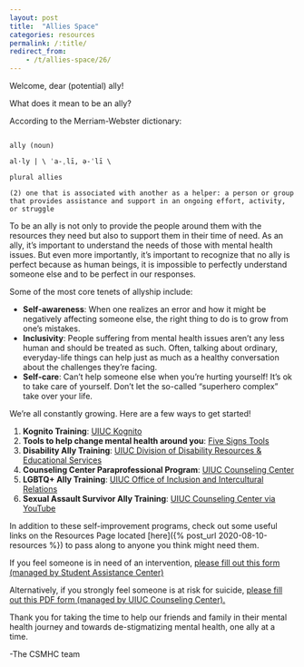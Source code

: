 ```yaml
---
layout: post
title:  "Allies Space"
categories: resources
permalink: /:title/
redirect_from:
    - /t/allies-space/26/
---
```


Welcome, dear (potential) ally!

What does it mean to be an ally?

According to the Merriam-Webster dictionary:

```

ally (noun)

al·​ly | \ ˈa-ˌlī, ə-ˈlī \

plural allies

(2) one that is associated with another as a helper: a person or group that provides assistance and support in an ongoing effort, activity, or struggle

```

To be an ally is not only to provide the people around them with the resources they need but also to support them in their time of need. As an ally, it’s important to understand the needs of those with mental health issues. But even more importantly, it’s important to recognize that no ally is perfect because as human beings, it is impossible to perfectly understand someone else and to be perfect in our responses.

Some of the most core tenets of allyship include:

* **Self-awareness**: When one realizes an error and how it might be negatively affecting someone else, the right thing to do is to grow from one’s mistakes.
* **Inclusivity**: People suffering from mental health issues aren’t any less human and should be treated as such. Often, talking about ordinary, everyday-life things can help just as much as a healthy conversation about the challenges they’re facing.
* **Self-care**: Can’t help someone else when you’re hurting yourself! It’s ok to take care of yourself. Don’t let the so-called “superhero complex” take over your life.

We’re all constantly growing. Here are a few ways to get started!

1. **Kognito Training**: [UIUC Kognito](https://ui.kognito.com) 
2. **Tools to help change mental health around you**: [Five Signs Tools](https://www.changedirection.org/tools/)
3. **Disability Ally Training**: [UIUC Division of Disability Resources & Educational Services](https://www.disability.illinois.edu/disability-allyship)
4. **Counseling Center Paraprofessional Program**: [UIUC Counseling Center](https://counselingcenter.illinois.edu/training/counseling-center-paraprofessional-program)
5. **LGBTQ+ Ally Training**: [UIUC Office of Inclusion and Intercultural Relations](https://oiir.illinois.edu/lgbt-resource-center/our-programs/lgbt-ally-network)
6. **Sexual Assault Survivor Ally Training**: [UIUC Counseling Center via YouTube](https://youtu.be/BKHu-AyT4pQ)

In addition to these self-improvement programs, check out some useful links on the Resources Page located [here]({% post_url 2020-08-10-resources %}) to pass along to anyone you think might need them.

If you feel someone is in need of an intervention, [please fill out this form (managed by Student Assistance Center)](https://cm.maxient.com/reportingform.php?UnivofIllinois&layout_id=8)

Alternatively, if you strongly feel someone is at risk for suicide, [please fill out this PDF form (managed by UIUC Counseling Center).](https://counselingcenter.illinois.edu/sites/default/files/Suicide%20Incident%20Referral.pdf)

Thank you for taking the time to help our friends and family in their mental health journey and towards de-stigmatizing mental health, one ally at a time.

-The CSMHC team